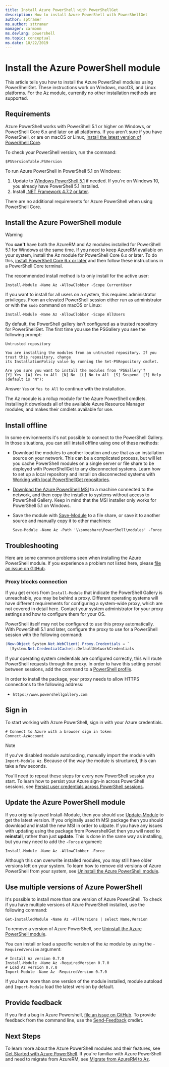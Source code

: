 ```yaml
---
title: Install Azure PowerShell with PowerShellGet
description: How to install Azure PowerShell with PowerShellGet
author: sptramer
ms.author: sttramer
manager: carmonm
ms.devlang: powershell
ms.topic: conceptual
ms.date: 10/22/2019 
---
```


# Install the Azure PowerShell module

This article tells you how to install the Azure PowerShell modules using PowerShellGet. These instructions
work on Windows, macOS, and Linux platforms. For the Az module, currently no other installation methods
are supported.

## Requirements

Azure PowerShell works with PowerShell 5.1 or higher on Windows, or PowerShell Core 6.x and later on
all platforms. If you aren't sure if you have PowerShell, or are on macOS or Linux,
[install the latest version of PowerShell Core](/powershell/scripting/install/installing-powershell#powershell-core).

To check your PowerShell version, run the command:

```powershell-interactive
$PSVersionTable.PSVersion
```

To run Azure PowerShell in PowerShell 5.1 on Windows:

1. Update to [Windows PowerShell 5.1](/powershell/scripting/install/installing-windows-powershell#upgrading-existing-windows-powershell) if needed. If you're on Windows 10, you already
  have PowerShell 5.1 installed.
2. Install [.NET Framework 4.7.2 or later](/dotnet/framework/install).

There are no additional requirements for Azure PowerShell when using PowerShell Core.

## Install the Azure PowerShell module

> [!WARNING]
> You __can't__ have both the AzureRM and Az modules installed for PowerShell 5.1 for Windows at the same time. If you need to keep AzureRM available
> on your system, install the Az module for PowerShell Core 6.x or later. To do this,
> [install PowerShell Core 6.x or later](https://docs.microsoft.com/powershell/scripting/install/installing-powershell-core-on-windows) 
> and then follow these instructions in a PowerShell Core terminal.

The recommended install method is to only install for the active user:

```powershell-interactive
Install-Module -Name Az -AllowClobber -Scope CurrentUser
```

If you want to install for all users on a system, this requires administrator privileges. From an elevated PowerShell session either
run as administrator or with the `sudo` command on macOS or Linux:

```powershell-interactive
Install-Module -Name Az -AllowClobber -Scope AllUsers
```

By default, the PowerShell gallery isn't configured as a trusted repository for PowerShellGet. The
first time you use the PSGallery you see the following prompt:

```output
Untrusted repository

You are installing the modules from an untrusted repository. If you trust this repository, change
its InstallationPolicy value by running the Set-PSRepository cmdlet.

Are you sure you want to install the modules from 'PSGallery'?
[Y] Yes  [A] Yes to All  [N] No  [L] No to All  [S] Suspend  [?] Help (default is "N"):
```

Answer `Yes` or `Yes to All` to continue with the installation.

The Az module is a rollup module for the Azure PowerShell cmdlets. Installing it downloads all of
the available Azure Resource Manager modules, and makes their cmdlets available for use.

## Install offline

In some environments it's not possible to connect to the PowerShell Gallery. In those situations, you can still install offline using one of these methods:

* Download the modules to another location and use that as an installation source on your network. This
  can be a complicated process, but will let you cache PowerShell modules on a single server or file share
  to be deployed with PowerShellGet to any disconnected systems. Learn how to set up a local repository and
  install on disconnected systems with [Working with local PowerShellGet repositories](/powershell/scripting/gallery/how-to/working-with-local-psrepositories).
* [Download the Azure PowerShell MSI](install-az-ps-msi.md) to a machine connected to the network, and
  then copy the installer to systems without access to PowerShell Gallery. Keep in mind that the MSI
  installer only works for PowerShell 5.1 on Windows.
* Save the module with [Save-Module](/powershell/module/PowershellGet/Save-Module) to a file share, or
  save it to another source and manually copy it to other machines:
  
  ```powershell-interactive
  Save-Module -Name Az -Path '\\someshare\PowerShell\modules' -Force
  ```

## Troubleshooting

Here are some common problems seen when installing the Azure PowerShell module. If you experience a problem not listed here,
please [file an issue on GitHub](https://github.com/azure/azure-powershell/issues).

### Proxy blocks connection

If you get errors from `Install-Module` that indicate the PowerShell Gallery is unreachable, you may be behind
a proxy. Different operating systems will have different requirements for configuring a system-wide proxy, which
are not covered in detail here. Contact your system administrator for your proxy settings and how to configure
them for your OS.

PowerShell itself may not be configured to use this proxy automatically. With PowerShell 5.1 and later, configure
the proxy to use for a PowerShell session with the following command:

```powershell
(New-Object System.Net.WebClient).Proxy.Credentials = `
  [System.Net.CredentialCache]::DefaultNetworkCredentials
```

If your operating system credentials are configured correctly, this will route PowerShell requests through the proxy.
In order to have this setting persist between sessions, add the command to a
[PowerShell profile](/powershell/module/microsoft.powershell.core/about/about_profiles).

In order to install the package, your proxy needs to allow HTTPS connections to the following address:

* `https://www.powershellgallery.com`

## Sign in

To start working with Azure PowerShell, sign in with your Azure credentials.

```powershell-interactive
# Connect to Azure with a browser sign in token
Connect-AzAccount
```

> [!NOTE]
>
> If you've disabled module autoloading, manually import the module with `Import-Module Az`. Because of
> the way the module is structured, this can take a few seconds.

You'll need to repeat these steps for every new PowerShell session you start. To learn how to persist your
Azure sign-in across PowerShell sessions, see [Persist user credentials across PowerShell sessions](context-persistence.md).

## Update the Azure PowerShell module

If you originally used Install-Module, then you should use [Update-Module](/powershell/module/powershellget/update-module) to get the latest version. If you originally used th MSI package then you should download and install the new MSI in order to udpate. If you have any issues with updating using the package from PowershellGet then you will need to __reinstall__, rather than
just __update__. This is done in the same way as installing, but you may need to add the `-Force` argument:

```powershell
Install-Module -Name Az -AllowClobber -Force
```

Although this can overwrite installed modules, you may still have older versions left on your system.
To learn how to remove old versions of Azure PowerShell from your system, see [Uninstall the Azure PowerShell module](uninstall-az-ps.md).

## Use multiple versions of Azure PowerShell

It's possible to install more than one version of Azure PowerShell. To check if you have multiple versions of Azure PowerShell installed, use the following
command:

```powershell-interactive
Get-InstalledModule -Name Az -AllVersions | select Name,Version
```

To remove a version of Azure PowerShell, see [Uninstall the Azure PowerShell module](uninstall-az-ps.md).

You can install or load a specific version of the `Az` module by using the `-RequiredVersion` argument:

```powershell-interactive
# Install Az version 0.7.0
Install-Module -Name Az -RequiredVersion 0.7.0 
# Load Az version 0.7.0
Import-Module -Name Az -RequiredVersion 0.7.0
```

If you have more than one version of the module installed, module autoload and `Import-Module` load the
latest version by default.

## Provide feedback

If you find a bug in Azure Powershell, [file an issue on GitHub](https://github.com/Azure/azure-powershell/issues).
To provide feedback from the command line, use the [Send-Feedback](/powershell/module/az.accounts/send-feedback) cmdlet.

## Next Steps

To learn more about the Azure PowerShell modules and their features, see [Get Started with Azure PowerShell](get-started-azureps.md).
If you're familiar with Azure PowerShell and need to migrate from AzureRM, see [Migrate from AzureRM to Az](migrate-from-azurerm-to-az.md).
